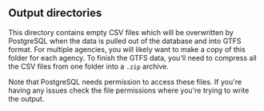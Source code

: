 ## Output directories
This directory contains empty CSV files which will be overwritten by PostgreSQL when the data is pulled out of the database and into GTFS format. For multiple agencies, you will likely want to make a copy of this folder for each agency. To finish the GTFS data, you'll need to compress all the CSV files from one folder into a `.zip` archive.

Note that PostgreSQL needs permission to access these files. If you're having any issues check the file permissions where you're trying to write the output.
